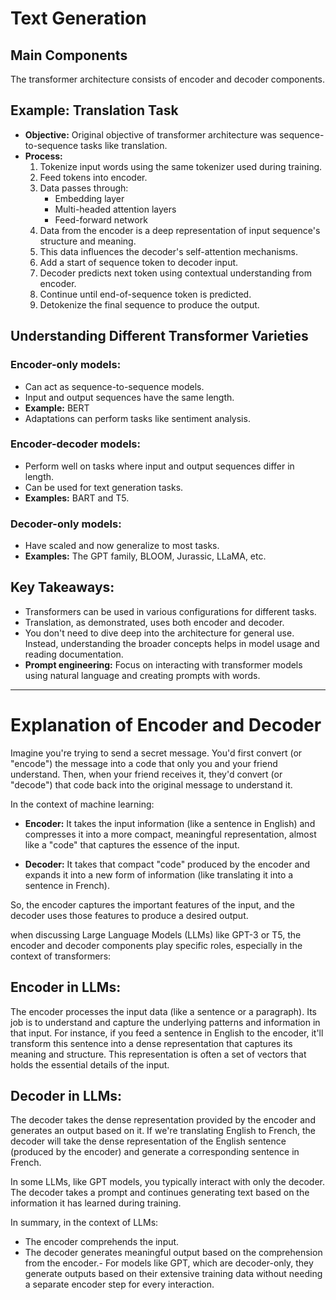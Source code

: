 # **Text Generation**

## **Main Components**
The transformer architecture consists of encoder and decoder components.

## **Example: Translation Task**
* **Objective:** Original objective of transformer architecture was sequence-to-sequence tasks like translation.
* **Process:**
    1. Tokenize input words using the same tokenizer used during training.
    2. Feed tokens into encoder.
    3. Data passes through:
        - Embedding layer
        - Multi-headed attention layers
        - Feed-forward network
    4. Data from the encoder is a deep representation of input sequence's structure and meaning.
    5. This data influences the decoder's self-attention mechanisms.
    6. Add a start of sequence token to decoder input.
    7. Decoder predicts next token using contextual understanding from encoder.
    8. Continue until end-of-sequence token is predicted.
    9. Detokenize the final sequence to produce the output.

## **Understanding Different Transformer Varieties**

### **Encoder-only models:**
* Can act as sequence-to-sequence models.
* Input and output sequences have the same length.
* **Example:** BERT
* Adaptations can perform tasks like sentiment analysis.

### **Encoder-decoder models:**
* Perform well on tasks where input and output sequences differ in length.
* Can be used for text generation tasks.
* **Examples:** BART and T5.

### **Decoder-only models:**
* Have scaled and now generalize to most tasks.
* **Examples:** The GPT family, BLOOM, Jurassic, LLaMA, etc.

## **Key Takeaways:**
* Transformers can be used in various configurations for different tasks.
* Translation, as demonstrated, uses both encoder and decoder.
* You don't need to dive deep into the architecture for general use. Instead, understanding the broader concepts helps in model usage and reading documentation.
* **Prompt engineering:** Focus on interacting with transformer models using natural language and creating prompts with words.

---
# Explanation of Encoder and Decoder

Imagine you're trying to send a secret message. You'd first convert (or "encode") the message into a code that only you and your friend understand. Then, when your friend receives it, they'd convert (or "decode") that code back into the original message to understand it.

In the context of machine learning:

- **Encoder:** It takes the input information (like a sentence in English) and compresses it into a more compact, meaningful representation, almost like a "code" that captures the essence of the input.

- **Decoder:** It takes that compact "code" produced by the encoder and expands it into a new form of information (like translating it into a sentence in French).

So, the encoder captures the important features of the input, and the decoder uses those features to produce a desired output.

when discussing Large Language Models (LLMs) like GPT-3 or T5, the encoder and decoder components play specific roles, especially in the context of transformers:

## Encoder in LLMs:
The encoder processes the input data (like a sentence or a paragraph). Its job is to understand and capture the underlying patterns and information in that input. For instance, if you feed a sentence in English to the encoder, it'll transform this sentence into a dense representation that captures its meaning and structure. This representation is often a set of vectors that holds the essential details of the input.

## Decoder in LLMs:
The decoder takes the dense representation provided by the encoder and generates an output based on it. If we're translating English to French, the decoder will take the dense representation of the English sentence (produced by the encoder) and generate a corresponding sentence in French.

In some LLMs, like GPT models, you typically interact with only the decoder. The decoder takes a prompt and continues generating text based on the information it has learned during training.

In summary, in the context of LLMs:

- The encoder comprehends the input.
- The decoder generates meaningful output based on the comprehension from the encoder.- 
For models like GPT, which are decoder-only, they generate outputs based on their extensive training data without needing a separate encoder step for every interaction.
